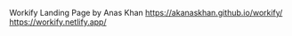 Workify Landing Page by Anas Khan
https://akanaskhan.github.io/workify/                                                
https://workify.netlify.app/
